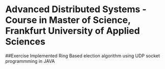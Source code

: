 # Advanced Distributed Systems - Course in Master of Science, Frankfurt University of Applied Sciences
##Exercise
Implemented Ring Based election algorithm using UDP socket programmming in JAVA

